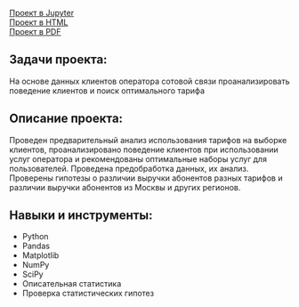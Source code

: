 [Проект в Jupyter](//github.com/IstominN/Portfolio/blob/main/Tariffs/tariffs.ipynb) <br>
[Проект в HTML](//github.com/IstominN/Portfolio/blob/main/Tariffs/tariffs.html) <br>
[Проект в PDF](//github.com/IstominN/Portfolio/blob/main/Tariffs/tariffs.pdf)

## Задачи проекта:

На основе данных клиентов оператора сотовой связи проанализировать поведение клиентов и поиск оптимального тарифа

## Описание проекта:

Проведен предварительный анализ использования тарифов на выборке клиентов, проанализировано поведение клиентов при использовании услуг оператора и рекомендованы оптимальные наборы услуг для пользователей. Проведена предобработка данных, их анализ. Проверены гипотезы о различии выручки абонентов разных тарифов и различии выручки абонентов из Москвы и других регионов.

## Навыки и инструменты:

- Python
- Pandas
- Matplotlib
- NumPy
- SciPy
- Описательная статистика
- Проверка статистических гипотез
